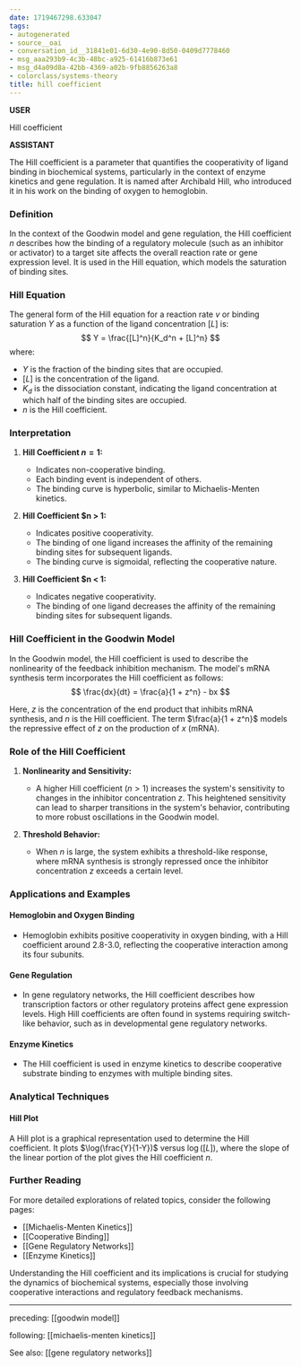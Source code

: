 ```yaml
---
date: 1719467298.633047
tags:
- autogenerated
- source__oai
- conversation_id__31841e01-6d30-4e90-8d50-0409d7778460
- msg_aaa293b9-4c3b-48bc-a925-61416b873e61
- msg_d4a09d8a-42bb-4369-a02b-9fb8856263a8
- colorclass/systems-theory
title: hill coefficient
---
```


**USER**

Hill coefficient


**ASSISTANT**

The Hill coefficient is a parameter that quantifies the cooperativity of ligand binding in biochemical systems, particularly in the context of enzyme kinetics and gene regulation. It is named after Archibald Hill, who introduced it in his work on the binding of oxygen to hemoglobin.

### Definition

In the context of the Goodwin model and gene regulation, the Hill coefficient $n$ describes how the binding of a regulatory molecule (such as an inhibitor or activator) to a target site affects the overall reaction rate or gene expression level. It is used in the Hill equation, which models the saturation of binding sites.

### Hill Equation

The general form of the Hill equation for a reaction rate $v$ or binding saturation $Y$ as a function of the ligand concentration $[L]$ is:
$$
Y = \frac{[L]^n}{K_d^n + [L]^n}
$$
where:
- $Y$ is the fraction of the binding sites that are occupied.
- $[L]$ is the concentration of the ligand.
- $K_d$ is the dissociation constant, indicating the ligand concentration at which half of the binding sites are occupied.
- $n$ is the Hill coefficient.

### Interpretation

1. **Hill Coefficient $n = 1$:**
   - Indicates non-cooperative binding.
   - Each binding event is independent of others.
   - The binding curve is hyperbolic, similar to Michaelis-Menten kinetics.

2. **Hill Coefficient $n > 1:**
   - Indicates positive cooperativity.
   - The binding of one ligand increases the affinity of the remaining binding sites for subsequent ligands.
   - The binding curve is sigmoidal, reflecting the cooperative nature.

3. **Hill Coefficient $n < 1:**
   - Indicates negative cooperativity.
   - The binding of one ligand decreases the affinity of the remaining binding sites for subsequent ligands.

### Hill Coefficient in the Goodwin Model

In the Goodwin model, the Hill coefficient is used to describe the nonlinearity of the feedback inhibition mechanism. The model's mRNA synthesis term incorporates the Hill coefficient as follows:
$$
\frac{dx}{dt} = \frac{a}{1 + z^n} - bx
$$

Here, $z$ is the concentration of the end product that inhibits mRNA synthesis, and $n$ is the Hill coefficient. The term $\frac{a}{1 + z^n}$ models the repressive effect of $z$ on the production of $x$ (mRNA).

### Role of the Hill Coefficient

1. **Nonlinearity and Sensitivity:**
   - A higher Hill coefficient ($n > 1$) increases the system's sensitivity to changes in the inhibitor concentration $z$. This heightened sensitivity can lead to sharper transitions in the system's behavior, contributing to more robust oscillations in the Goodwin model.
   
2. **Threshold Behavior:**
   - When $n$ is large, the system exhibits a threshold-like response, where mRNA synthesis is strongly repressed once the inhibitor concentration $z$ exceeds a certain level.

### Applications and Examples

#### Hemoglobin and Oxygen Binding
- Hemoglobin exhibits positive cooperativity in oxygen binding, with a Hill coefficient around 2.8-3.0, reflecting the cooperative interaction among its four subunits.

#### Gene Regulation
- In gene regulatory networks, the Hill coefficient describes how transcription factors or other regulatory proteins affect gene expression levels. High Hill coefficients are often found in systems requiring switch-like behavior, such as in developmental gene regulatory networks.

#### Enzyme Kinetics
- The Hill coefficient is used in enzyme kinetics to describe cooperative substrate binding to enzymes with multiple binding sites.

### Analytical Techniques

#### Hill Plot
A Hill plot is a graphical representation used to determine the Hill coefficient. It plots $\log(\frac{Y}{1-Y})$ versus $\log([L])$, where the slope of the linear portion of the plot gives the Hill coefficient $n$.

### Further Reading

For more detailed explorations of related topics, consider the following pages:
- [[Michaelis-Menten Kinetics]]
- [[Cooperative Binding]]
- [[Gene Regulatory Networks]]
- [[Enzyme Kinetics]]

Understanding the Hill coefficient and its implications is crucial for studying the dynamics of biochemical systems, especially those involving cooperative interactions and regulatory feedback mechanisms.


---

preceding: [[goodwin model]]  


following: [[michaelis-menten kinetics]]

See also: [[gene regulatory networks]]